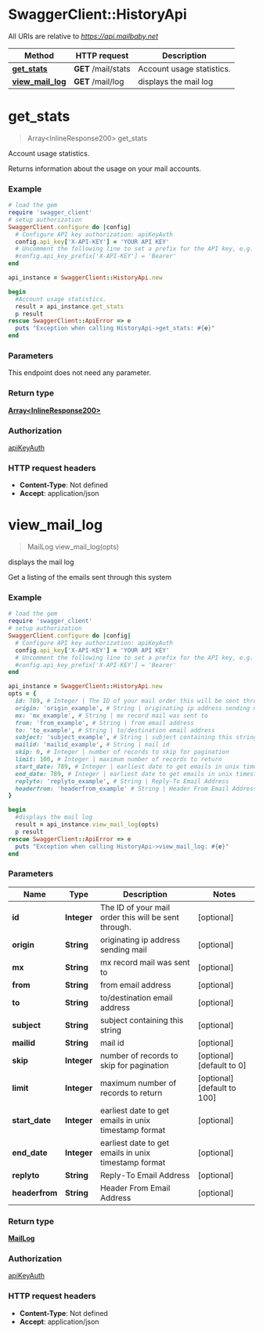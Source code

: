 # SwaggerClient::HistoryApi

All URIs are relative to *https://api.mailbaby.net*

Method | HTTP request | Description
------------- | ------------- | -------------
[**get_stats**](HistoryApi.md#get_stats) | **GET** /mail/stats | Account usage statistics.
[**view_mail_log**](HistoryApi.md#view_mail_log) | **GET** /mail/log | displays the mail log

# **get_stats**
> Array&lt;InlineResponse200&gt; get_stats

Account usage statistics.

Returns information about the usage on your mail accounts.

### Example
```ruby
# load the gem
require 'swagger_client'
# setup authorization
SwaggerClient.configure do |config|
  # Configure API key authorization: apiKeyAuth
  config.api_key['X-API-KEY'] = 'YOUR API KEY'
  # Uncomment the following line to set a prefix for the API key, e.g. 'Bearer' (defaults to nil)
  #config.api_key_prefix['X-API-KEY'] = 'Bearer'
end

api_instance = SwaggerClient::HistoryApi.new

begin
  #Account usage statistics.
  result = api_instance.get_stats
  p result
rescue SwaggerClient::ApiError => e
  puts "Exception when calling HistoryApi->get_stats: #{e}"
end
```

### Parameters
This endpoint does not need any parameter.

### Return type

[**Array&lt;InlineResponse200&gt;**](InlineResponse200.md)

### Authorization

[apiKeyAuth](../README.md#apiKeyAuth)

### HTTP request headers

 - **Content-Type**: Not defined
 - **Accept**: application/json



# **view_mail_log**
> MailLog view_mail_log(opts)

displays the mail log

Get a listing of the emails sent through this system 

### Example
```ruby
# load the gem
require 'swagger_client'
# setup authorization
SwaggerClient.configure do |config|
  # Configure API key authorization: apiKeyAuth
  config.api_key['X-API-KEY'] = 'YOUR API KEY'
  # Uncomment the following line to set a prefix for the API key, e.g. 'Bearer' (defaults to nil)
  #config.api_key_prefix['X-API-KEY'] = 'Bearer'
end

api_instance = SwaggerClient::HistoryApi.new
opts = { 
  id: 789, # Integer | The ID of your mail order this will be sent through.
  origin: 'origin_example', # String | originating ip address sending mail
  mx: 'mx_example', # String | mx record mail was sent to
  from: 'from_example', # String | from email address
  to: 'to_example', # String | to/destination email address
  subject: 'subject_example', # String | subject containing this string
  mailid: 'mailid_example', # String | mail id
  skip: 0, # Integer | number of records to skip for pagination
  limit: 100, # Integer | maximum number of records to return
  start_date: 789, # Integer | earliest date to get emails in unix timestamp format
  end_date: 789, # Integer | earliest date to get emails in unix timestamp format
  replyto: 'replyto_example', # String | Reply-To Email Address
  headerfrom: 'headerfrom_example' # String | Header From Email Address
}

begin
  #displays the mail log
  result = api_instance.view_mail_log(opts)
  p result
rescue SwaggerClient::ApiError => e
  puts "Exception when calling HistoryApi->view_mail_log: #{e}"
end
```

### Parameters

Name | Type | Description  | Notes
------------- | ------------- | ------------- | -------------
 **id** | **Integer**| The ID of your mail order this will be sent through. | [optional] 
 **origin** | **String**| originating ip address sending mail | [optional] 
 **mx** | **String**| mx record mail was sent to | [optional] 
 **from** | **String**| from email address | [optional] 
 **to** | **String**| to/destination email address | [optional] 
 **subject** | **String**| subject containing this string | [optional] 
 **mailid** | **String**| mail id | [optional] 
 **skip** | **Integer**| number of records to skip for pagination | [optional] [default to 0]
 **limit** | **Integer**| maximum number of records to return | [optional] [default to 100]
 **start_date** | **Integer**| earliest date to get emails in unix timestamp format | [optional] 
 **end_date** | **Integer**| earliest date to get emails in unix timestamp format | [optional] 
 **replyto** | **String**| Reply-To Email Address | [optional] 
 **headerfrom** | **String**| Header From Email Address | [optional] 

### Return type

[**MailLog**](MailLog.md)

### Authorization

[apiKeyAuth](../README.md#apiKeyAuth)

### HTTP request headers

 - **Content-Type**: Not defined
 - **Accept**: application/json



